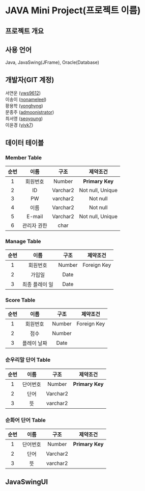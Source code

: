 # JAVA Mini Project(프로젝트 이름)
## 프로젝트 개요
## 사용 언어
Java, JavaSwing(JFrame), Oracle(Database)
## 개발자(GIT 계정)
서연운 ([yws9612](https://github.com/yws9612))  
이송이 ([nonameleel](https://github.com/nonameleel))  
황용학 ([yonghyng](https://github.com/YONGHYNG))  
문종주 ([admoonistrator](https://github.com/admoonistrator))  
최서영 ([seoyoung](https://github.com/seoyoung1029))  
이윤경 ([yiyk7](https://github.com/yiyk7))  

## **데이터 테이블**
### Member Table
|순번|이름|구조|제약조건|
|:--:|:--:|:--:|:--:|
|1|회원번호|Number|**Primary Key**|
|2|ID|Varchar2|Not null, Unique|
|3|PW|varchar2|Not null|
|4|이름|Varchar2|Not null|
|5|E-mail|Varchar2|Not null, Unique|
|6|관리자 권한|char|

### Manage Table
|순번|이름|구조|제약조건|
|:--:|:--:|:--:|:--:|
|1|회원번호|Number|Foreign Key|
|2|가입일|Date|
|3|최종 플레이 일|Date|

### Score Table
|순번|이름|구조|제약조건|
|:--:|:--:|:--:|:--:|
|1|회원번호|Number|Foreign Key|
|2|점수|Number|
|3|플레이 날짜|Date|

### 순우리말 단어 Table
|순번|이름|구조|제약조건|
|:--:|:--:|:--:|:--:|
|1|단어번호|Number|**Primary Key**|
|2|단어|Varchar2|
|3|뜻|varchar2|

### 순화어 단어 Table
|순번|이름|구조|제약조건|
|:--:|:--:|:--:|:--:|
|1|단어번호|Number|**Primary Key**|
|2|단어|Varchar2|
|3|뜻|varchar2|

## **JavaSwingUI**


